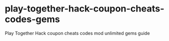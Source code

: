 # play-together-hack-coupon-cheats-codes-gems
Play Together Hack coupon cheats codes mod unlimited gems guide
